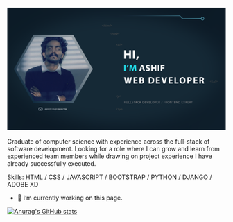 ![Web Developer, Python Developer](https://github.com/MHMMD-ASHIF/MHMMD-ASHIF/blob/main/ashy.png)

Graduate of computer science with experience across the full-stack of software development.
Looking for a role where I can grow and learn from experienced team members while drawing
on project experience I have already successfully executed.

Skills:  HTML / CSS / JAVASCRIPT / BOOTSTRAP / PYTHON / DJANGO / ADOBE XD

- 🔭 I’m currently working on this page. 






[![Anurag's GitHub stats](https://github-readme-stats.vercel.app/api?username=MHMMD-ASHIF)](https://github.com/anuraghazra/github-readme-stats)
